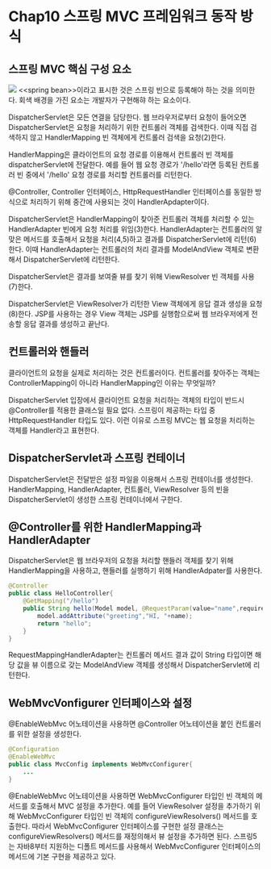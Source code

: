 # Chap10 스프링 MVC 프레임워크  동작 방식
## 스프링 MVC 핵심 구성 요소
![](https://velog.velcdn.com/images/yh_lee/post/32d37cb6-78ae-456b-b1c2-aeee53ac472a/image.png)
<<spring bean\>>이라고 표시한 것은 스프링 빈으로 등록해야 하는 것을 의미한다. 회색 배경을 가진 요소는 개발자가 구현해햐 하는 요소이다. 

DispatcherServlet은 모든 연결을 담당한다. 웹 브라우저로부터 요청이 들어오면 DispatcherServlet은 요청을 처리하기 위한 컨트롤러 객체를 검색한다. 이때 직접 검색하지 않고 HandlerMapping 빈 객체에게 컨트롤러 검색을 요청(2)한다. 

HandlerMapping은 클라이언트의 요청 경로를 이용해서 컨트롤러 빈 객체를 dispatcherServlet에 전달한다. 예를 들어 웹 요청 경로가 '/hello'라면 등록된 컨트롤러 빈 중에서 '/hello' 요청 경로를 처리할 컨트롤러를 리턴한다.

@Controller, Controller 인터페이스, HttpRequestHandler 인터페이스를 동일한 방식으로 처리하기 위해 중간에 사용되는 것이 HandlerApdapter이다. 

DispatcherServlet은 HandlerMapping이 찾아준 컨트롤러 객체를 처리할 수 있는 HandlerAdapter 빈에게 요청 처리를 위임(3)한다. HandlerAdapter는 컨트롤러의 알맞은 메서드를 호출해서 요청을 처리(4,5)하고 결과를 DispatcherServlet에 리턴(6)한다. 이때 HandlerAdapter는 컨트롤러의 처리 결과를 ModelAndView 객체로 변환해서 DispatcherServlet에 리턴한다. 

DispatcherServlet은 결과를 보여줄 뷰를 찾기 위해 ViewResolver 빈 객체를 사용(7)한다. 

DispatcherServlet은 ViewResolver가 리턴한 View 객체에게 응답 결과 생성을 요청(8)한다. JSP를 사용하는 경우 View 객체는 JSP를 실행함으로써 웹 브라우저에게 전송할 응답 결과를 생성하고 끝난다.

## 컨트롤러와 핸들러 
클라이언트의 요청을 실제로 처리하는 것은 컨트롤러이다. 컨트롤러를 찾아주는 객체는 ControllerMapping이 아니라 HandlerMapping인 이유는 무엇일까?

DispatcherServlet 입장에서 클라이언트 요청을 처리하는 객체의 타입이 반드시 @Controller를 적용한 클래스일 필요 없다. 스프링이 제공하는 타입 중 HttpRequestHandler 타입도 있다. 이런 이유로 스프링 MVC는 웹 요청을 처리하는 객체를 Handler라고 표현한다.

## DispatcherServlet과 스프링 컨테이너
DispatcherServlet은 전달받은 설정 파일을 이용해서 스프링 컨테이너를 생성한다. HandlerMapping, HandlerAdapter, 컨트롤러, ViewResolver 등의 빈을 DispatcherServlet이 생성한 스프링 컨테이너에서 구한다.

## @Controller를 위한 HandlerMapping과 HandlerAdapter
DispatcherServlet은 웹 브라우저의 요청을 처리할 핸들러 객체를 찾기 위해 HandlerMapping을 사용하고, 핸들러를 실행하기 위해 HandlerAdpater를 사용한다.
```java
@Controller 
public class HelloController{
	@GetMapping("/hello")
    public String hello(Model model, @RequestParam(value="name",required=false) String name){
    	model.addAttribute("greeting","HI, "+name);
        return "hello";
    }
}	
```
RequestMappingHandlerAdapter는 컨트롤러 메서드 결과 값이 String 타입이면 해당 값을 뷰 이름으로 갖는 ModelAndView 객체를 생성해서 DispatcherServlet에 리턴한다. 

## WebMvcVonfigurer 인터페이스와 설정
@EnableWebMvc 어노테이션을 사용하면 @Controller 어노테이션을 붙인 컨트롤러를 위한 설정을 생성한다. 
```java
@Configuration
@EnableWebMvc
public class MvcConfig implements WebMvcConfigurer{
	...
}
```
@EnableWebMvc 어노테이션을 사용하면 WebMvcConfigurer 타입인 빈 객체의 메서드를 호출해서 MVC 설정을 추가한다. 예를 들어 ViewResolver 설정을 추가하기 위해 WebMvcConfigurer 타입인 빈 객체의 configureViewResolvers() 메서드를 호출한다. 따라서 WebMvcConfigurer 인터페이스를 구현한 설정 클래스는 configureViewResolvers() 메서드를 재정의해서 뷰 설정을 추가하면 된다. 스프링5는 자바8부터 지원하는 디폴트 메서드를 사용해서 WebMvcConfigurer 인터페이스의 메서드에 기본 구현을 제공하고 있다. 
